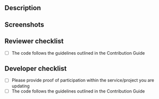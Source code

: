 ## Description

<!--- Describe your changes -->

## Screenshots

<!--- If necessary -->

## Reviewer checklist

- [ ] The code follows the guidelines outlined in the Contribution Guide

## Developer checklist

- [ ] Please provide proof of participation within the service/project you are updating
- [ ] The code follows the guidelines outlined in the Contribution Guide

